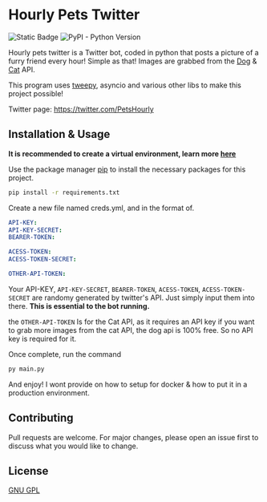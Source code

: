 # Hourly Pets Twitter

![Static Badge](https://img.shields.io/badge/Tweepy.py-1DA1F2)
![PyPI - Python Version](https://img.shields.io/pypi/pyversions/tweepy)


Hourly pets twitter is a Twitter bot, coded in python that posts a picture of a furry friend every hour! Simple as that! Images are grabbed from the [Dog](https://dog.ceo) & [Cat](https://thecatapi.com) API.

This program uses [tweepy](https://github.com/tweepy/tweepy), asyncio and various other libs to make this project possible!

Twitter page: https://twitter.com/PetsHourly

## Installation & Usage

**It is recommended to create a virtual environment, learn more [here](https://docs.python.org/3/library/venv.html)**

Use the package manager [pip](https://pip.pypa.io/en/stable/) to install the necessary packages for this project.

```bash
pip install -r requirements.txt
```
Create a new file named creds.yml, and in the format of.

```yaml
API-KEY: 
API-KEY-SECRET: 
BEARER-TOKEN: 

ACESS-TOKEN: 
ACESS-TOKEN-SECRET: 

OTHER-API-TOKEN: 
```


Your API-KEY, ``API-KEY-SECRET``, ``BEARER-TOKEN``, ``ACESS-TOKEN``, ``ACESS-TOKEN-SECRET`` are randomy generated by twitter's API. Just simply input them into there. **This is essential to the bot running.**

the ``OTHER-API-TOKEN`` Is for the Cat API, as it requires an API key if you want to grab more images from the cat API, the dog api is 100% free. So no API key is required for it.

Once complete, run the command

```bash
py main.py
```
And enjoy! I wont provide on how to setup for docker & how to put it in a production environment.

## Contributing

Pull requests are welcome. For major changes, please open an issue first
to discuss what you would like to change.


## License

[GNU GPL](https://choosealicense.com/licenses/gpl-3.0/)
